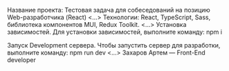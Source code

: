 Название проекта:
Тестовая задача для собеседований на
позицию Web-разработчика (React)
<...>
Технологии: React, TypeScript, Sass, библиотека компонентов MUI, Redux Toolkit.
<...>
Установка зависимостей.
Для установки зависимостей, выполните команду: npm i

Запуск Development сервера.
Чтобы запустить сервер для разработки, выполните команду: npm run dev
<...>
Захаров Артем — Front-End developer
